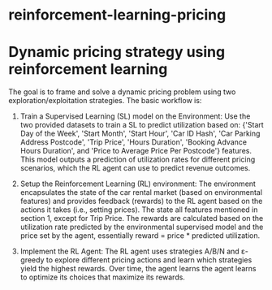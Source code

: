 # reinforcement-learning-pricing
# Dynamic pricing strategy using reinforcement learning

The goal is to frame and solve a dynamic pricing problem using two exploration/exploitation strategies. The basic workflow is:

1. Train a Supervised Learning (SL) model on the Environment: Use the two provided datasets to train a SL to predict utilization based on: {'Start Day of the Week', 'Start Month', 'Start Hour', 'Car ID Hash', 'Car Parking Address Postcode', 'Trip Price', 'Hours Duration', 'Booking Advance Hours Duration', and 'Price to Average Price Per Postcode'} features. This model outputs a prediction of utilization rates for different pricing scenarios, which the RL agent can use to predict revenue outcomes. 

2. Setup the Reinforcement Learning (RL) environment: The environment encapsulates the state of the car rental market (based on environmental features) and provides feedback (rewards) to the RL agent based on the actions it takes (i.e., setting prices). The state all features mentioned in section 1, except for Trip Price. The rewards are calculated based on the utilization rate predicted by the environmental supervised model and the price set by the agent, essentially reward = price * predicted utilization.

3. Implement the RL Agent: The RL agent uses strategies A/B/N and ε-greedy to explore different pricing actions and learn which strategies yield the highest rewards. Over time, the agent learns the agent learns to optimize its choices that maximize its rewards.
